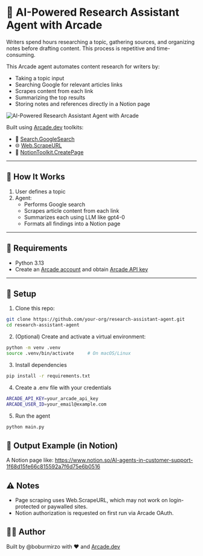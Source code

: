 # 🧠 AI-Powered Research Assistant Agent with Arcade

Writers spend hours researching a topic, gathering sources, and organizing notes before drafting content. This process is repetitive and time-consuming.

This Arcade agent automates content research for writers by:

- Taking a topic input
- Searching Google for relevant articles links
- Scrapes content from each link
- Summarizing the top results
- Storing notes and references directly in a Notion page

![AI-Powered Research Assistant Agent with Arcade](/assets/Arcade%20Research%20Assitant%20Demo.gif)

Built using [Arcade.dev](https://docs.arcade.dev/toolkits) toolkits:
- 🔎 [Search.GoogleSearch](https://docs.arcade.dev/toolkits/search/google_search)
- 🌐 [Web.ScrapeURL](https://docs.arcade.dev/toolkits/development/web/web)
- 📓 [NotionToolkit.CreatePage](https://docs.arcade.dev/toolkits/productivity/notion)

---

## 🚀 How It Works

1. User defines a topic
2. Agent:
   - Performs Google search
   - Scrapes article content from each link
   - Summarizes each using LLM like gpt4-0
   - Formats all findings into a Notion page

---

## 🧰 Requirements

- Python 3.13
- Create an [Arcade account](https://api.arcade.dev/signup?utm_source=docs&utm_medium=page&utm_campaign=call-tools-directly) and obtain [Arcade API key](https://docs.arcade.dev/home/api-keys)

---

## 🔧 Setup

1. Clone this repo:

```bash
git clone https://github.com/your-org/research-assistant-agent.git
cd research-assistant-agent
```

2. (Optional) Create and activate a virtual environment:

```bash
python -m venv .venv
source .venv/bin/activate     # On macOS/Linux
```

3. Install dependencies

```bash
pip install -r requirements.txt
```


4. Create a .env file with your credentials

```bash
ARCADE_API_KEY=your_arcade_api_key
ARCADE_USER_ID=your_email@example.com
```

5. Run the agent

```bash
python main.py
```

## 📝 Output Example (in Notion)

A Notion page like: https://www.notion.so/AI-agents-in-customer-support-1f68d15fe66c815592a7f6d75e6b0516


## ⚠️ Notes

- Page scraping uses Web.ScrapeURL, which may not work on login-protected or paywalled sites.
- Notion authorization is requested on first run via Arcade OAuth.

## 👨‍💻 Author

Built by @boburmirzo with ❤️ and [Arcade.dev](https://www.arcade.dev/)